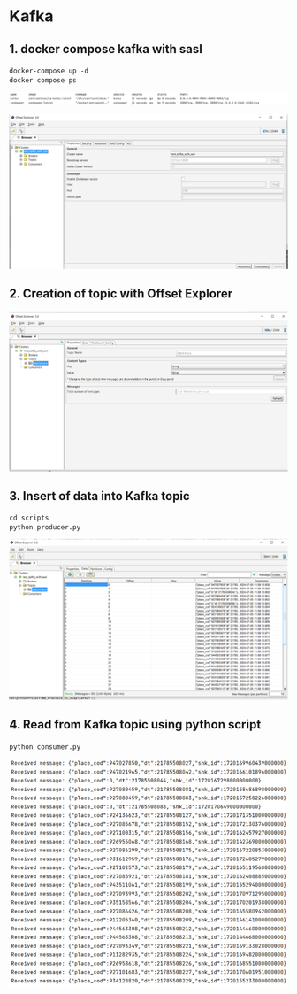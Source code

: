 # Kafka
## 1. docker compose kafka with sasl
`docker-compose up -d`  
`docker compose ps`

![Intermediate results](https://github.com/Basilt69/WB_Practice_BI_Olap/blob/master/Kafka/images/img.png)

![Offset Explorer is connected](https://github.com/Basilt69/WB_Practice_BI_Olap/blob/master/Kafka/images/img_1.png)

## 2. Creation of topic with Offset Explorer

![New test topic](https://github.com/Basilt69/WB_Practice_BI_Olap/blob/master/Kafka/images/img_2.png)

## 3. Insert of data into Kafka topic
`cd scripts`  
`python producer.py`

![Results of insert](https://github.com/Basilt69/WB_Practice_BI_Olap/blob/master/Kafka/images/img_3.png)

## 4. Read from Kafka topic using python script
`python consumer.py`  

![Reading results](https://github.com/Basilt69/WB_Practice_BI_Olap/blob/master/Kafka/images/img_4.png)
